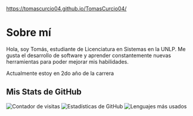 https://tomascurcio04.github.io/TomasCurcio04/
# Sobre mí
Hola, soy Tomás, estudiante de Licenciatura en Sistemas en la UNLP. Me gusta el desarrollo de software y aprender constantemente nuevas herramientas para poder mejorar mis habilidades.

Actualmente estoy en 2do año de la carrera
## Mis Stats de GitHub
![Contador de visitas](https://komarev.com/ghpvc/?username=TomasCurcio04&style=flat-square&color=blue)
![Estadísticas de GitHub](https://github-readme-stats.vercel.app/api?username=TomasCurcio04&show_icons=true&theme=radical&count_private=true)
![Lenguajes más usados](https://github-readme-stats.vercel.app/api/top-langs/?username=TomasCurcio04&layout=compact&theme=radical)
